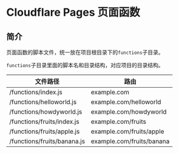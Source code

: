 # Cloudflare Pages 页面函数

## 简介

页面函数的脚本文件，统一放在项目根目录下的`functions`子目录。

`functions`子目录里面的脚本名和目录结构，对应项目的目录结构。

|文件路径|路由|
|-------|---|
|/functions/index.js | example.com |
| /functions/helloworld.js | example.com/helloworld |
| /functions/howdyworld.js | example.com/howdyworld |
| /functions/fruits/index.js | example.com/fruits |
| /functions/fruits/apple.js | example.com/fruits/apple |
| /functions/fruits/banana.js | example.com/fruits/banana |

